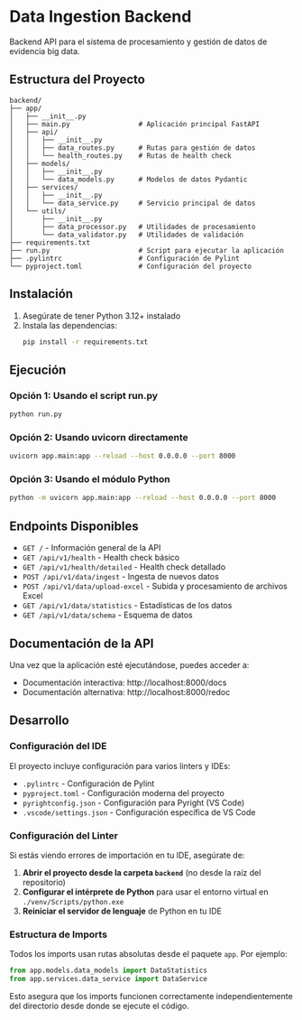 # Data Ingestion Backend

Backend API para el sistema de procesamiento y gestión de datos de evidencia big data.

## Estructura del Proyecto

```
backend/
├── app/
│   ├── __init__.py
│   ├── main.py                 # Aplicación principal FastAPI
│   ├── api/
│   │   ├── __init__.py
│   │   ├── data_routes.py      # Rutas para gestión de datos
│   │   └── health_routes.py    # Rutas de health check
│   ├── models/
│   │   ├── __init__.py
│   │   └── data_models.py      # Modelos de datos Pydantic
│   ├── services/
│   │   ├── __init__.py
│   │   └── data_service.py     # Servicio principal de datos
│   └── utils/
│       ├── __init__.py
│       ├── data_processor.py   # Utilidades de procesamiento
│       └── data_validator.py   # Utilidades de validación
├── requirements.txt
├── run.py                      # Script para ejecutar la aplicación
├── .pylintrc                   # Configuración de Pylint
└── pyproject.toml              # Configuración del proyecto
```

## Instalación

1. Asegúrate de tener Python 3.12+ instalado
2. Instala las dependencias:
   ```bash
   pip install -r requirements.txt
   ```

## Ejecución

### Opción 1: Usando el script run.py
```bash
python run.py
```

### Opción 2: Usando uvicorn directamente
```bash
uvicorn app.main:app --reload --host 0.0.0.0 --port 8000
```

### Opción 3: Usando el módulo Python
```bash
python -m uvicorn app.main:app --reload --host 0.0.0.0 --port 8000
```

## Endpoints Disponibles

- `GET /` - Información general de la API
- `GET /api/v1/health` - Health check básico
- `GET /api/v1/health/detailed` - Health check detallado
- `POST /api/v1/data/ingest` - Ingesta de nuevos datos
- `POST /api/v1/data/upload-excel` - Subida y procesamiento de archivos Excel
- `GET /api/v1/data/statistics` - Estadísticas de los datos
- `GET /api/v1/data/schema` - Esquema de datos

## Documentación de la API

Una vez que la aplicación esté ejecutándose, puedes acceder a:
- Documentación interactiva: http://localhost:8000/docs
- Documentación alternativa: http://localhost:8000/redoc

## Desarrollo

### Configuración del IDE

El proyecto incluye configuración para varios linters y IDEs:

- `.pylintrc` - Configuración de Pylint
- `pyproject.toml` - Configuración moderna del proyecto
- `pyrightconfig.json` - Configuración para Pyright (VS Code)
- `.vscode/settings.json` - Configuración específica de VS Code

### Configuración del Linter

Si estás viendo errores de importación en tu IDE, asegúrate de:

1. **Abrir el proyecto desde la carpeta `backend`** (no desde la raíz del repositorio)
2. **Configurar el intérprete de Python** para usar el entorno virtual en `./venv/Scripts/python.exe`
3. **Reiniciar el servidor de lenguaje** de Python en tu IDE

### Estructura de Imports

Todos los imports usan rutas absolutas desde el paquete `app`. Por ejemplo:
```python
from app.models.data_models import DataStatistics
from app.services.data_service import DataService
```

Esto asegura que los imports funcionen correctamente independientemente del directorio desde donde se ejecute el código.
